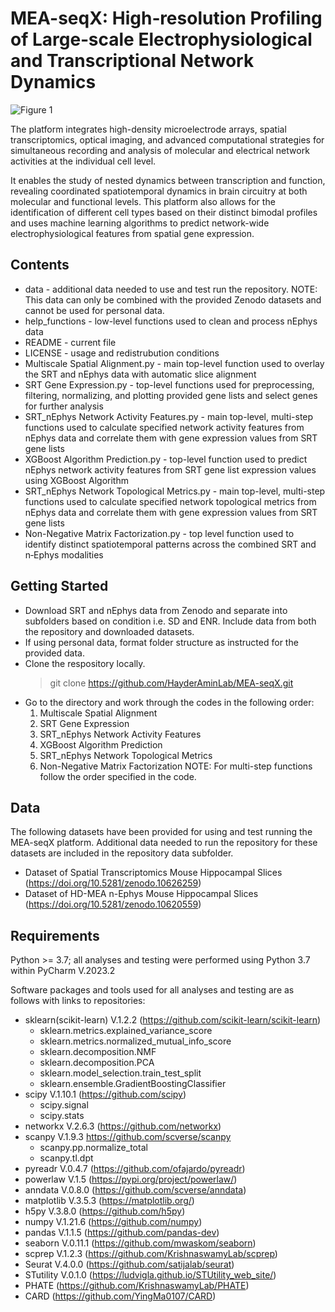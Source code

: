 # **MEA-seqX: High‐resolution Profiling of Large‐scale Electrophysiological and Transcriptional Network Dynamics**

![Figure 1](https://github.com/HayderAminLab/MEA-seqX/assets/158823360/15b48459-642f-4311-837e-eb733005b5ba)

The platform integrates high-density microelectrode arrays, spatial transcriptomics, optical imaging, and advanced computational strategies for simultaneous recording and analysis of molecular and electrical network activities at the individual cell level. 

It enables the study of nested dynamics between transcription and function, revealing coordinated spatiotemporal dynamics in brain circuitry at both molecular and functional levels. 
This platform also allows for the identification of different cell types based on their distinct bimodal profiles and uses machine learning algorithms to predict network-wide electrophysiological features from spatial gene expression.

## **Contents**

  - data - additional data needed to use and test run the repository. NOTE: This data can only be combined with the provided Zenodo datasets and cannot be used for personal data.
  - help_functions - low-level functions used to clean and process nEphys data
  - README - current file
  - LICENSE - usage and redistrubution conditions
  - Multiscale Spatial Alignment.py - main top-level function used to overlay the SRT and nEphys data with automatic slice alignment
  - SRT Gene Expression.py - top-level functions used for preprocessing, filtering, normalizing, and plotting provided gene lists and select genes for further analysis
  - SRT_nEphys Network Activity Features.py - main top-level, multi-step functions used to calculate specified network activity features from nEphys data and correlate them with gene expression values from SRT gene lists
  - XGBoost Algorithm Prediction.py - top-level function used to predict nEphys network activity features from SRT gene list expression values using XGBoost Algorithm
  - SRT_nEphys Network Topological Metrics.py - main top-level, multi-step functions used to calculate specified network topological metrics from nEphys data and correlate them with gene expression values from SRT gene lists
  - Non-Negative Matrix Factorization.py - top level function used to identify distinct spatiotemporal patterns across the combined SRT and n‐Ephys modalities


## **Getting Started**

  - Download SRT and nEphys data from Zenodo and separate into subfolders based on condition i.e. SD and ENR. Include data from both the repository and downloaded datasets.
  - If using personal data, format folder structure as instructed for the provided data. 
  - Clone the respository locally.
       > git clone https://github.com/HayderAminLab/MEA-seqX.git
  - Go to the directory and work through the codes in the following order:
    1. Multiscale Spatial Alignment
    2. SRT Gene Expression 
    3. SRT_nEphys Network Activity Features
    4. XGBoost Algorithm Prediction
    5. SRT_nEphys Network Topological Metrics
    6. Non-Negative Matrix Factorization
   NOTE: For multi-step functions follow the order specified in the code. 
     
## **Data**

The following datasets have been provided for using and test running the MEA-seqX platform. Additional data needed to run the repository for these datasets are included in the repository data subfolder.
  - Dataset of Spatial Transcriptomics Mouse Hippocampal Slices (https://doi.org/10.5281/zenodo.10626259)
  - Dataset of HD-MEA n-Ephys Mouse Hippocampal Slices (https://doi.org/10.5281/zenodo.10620559)

## **Requirements**

Python >= 3.7; all analyses and testing were performed using Python 3.7 within PyCharm V.2023.2

Software packages and tools used for all analyses and testing are as follows with links to repositories:

  - sklearn(scikit-learn) V.1.2.2 (https://github.com/scikit-learn/scikit-learn)
     - sklearn.metrics.explained_variance_score
     - sklearn.metrics.normalized_mutual_info_score 
     - sklearn.decomposition.NMF
     - sklearn.decomposition.PCA
     - sklearn.model_selection.train_test_split
     - sklearn.ensemble.GradientBoostingClassifier
  - scipy V.1.10.1 (https://github.com/scipy)
     - scipy.signal 
     - scipy.stats
  - networkx V.2.6.3 (https://github.com/networkx) 
  - scanpy V.1.9.3  https://github.com/scverse/scanpy
     - scanpy.pp.normalize_total
     - scanpy.tl.dpt 
  - pyreadr V.0.4.7 (https://github.com/ofajardo/pyreadr)
  - powerlaw V.1.5 (https://pypi.org/project/powerlaw/)
  - anndata V.0.8.0 (https://github.com/scverse/anndata)
  - matplotlib V.3.5.3 (https://matplotlib.org/)
  - h5py V.3.8.0  (https://github.com/h5py)
  - numpy V.1.21.6 (https://github.com/numpy)
  - pandas V.1.1.5 (https://github.com/pandas-dev)
  - seaborn V.0.11.1 (https://github.com/mwaskom/seaborn)
  - scprep V.1.2.3 (https://github.com/KrishnaswamyLab/scprep)
  - Seurat V.4.0.0 (https://github.com/satijalab/seurat)
  - STutility V.0.1.0 (https://ludvigla.github.io/STUtility_web_site/)
  - PHATE (https://github.com/KrishnaswamyLab/PHATE)
  - CARD (https://github.com/YingMa0107/CARD)

